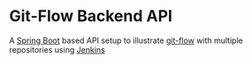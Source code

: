 # Git-Flow Backend API

A [Spring Boot](https://spring.io/) based API setup to illustrate 
[git-flow](http://nvie.com/posts/a-successful-git-branching-model/) 
with multiple repositories using [Jenkins](https://jenkins.io/)